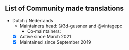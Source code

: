 ## List of Community made translations

- Dutch / Nederlands
  - Maintainers head: @3d-gussner and @vintagepc
    - Co-maintainers: 
  - [X] Active      since March 2021
  - [X] Maintained  since September 2019
